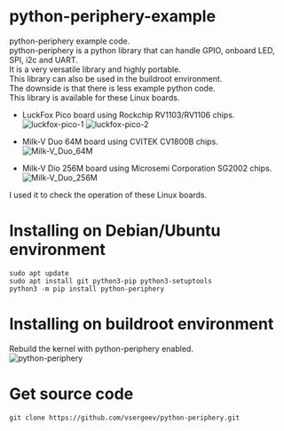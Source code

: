 # python-periphery-example
python-periphery example code.   
python-periphery is a python library that can handle GPIO, onboard LED, SPI, i2c and UART.   
It is a very versatile library and highly portable.   
This library can also be used in the buildroot environment.   
The downside is that there is less example python code.   
This library is available for these Linux boards.   

- LuckFox Pico board using Rockchip RV1103/RV1106 chips.   
![luckfox-pico-1](https://github.com/nopnop2002/python-periphery-example/assets/6020549/c0ba3c08-8cd4-4488-ae6e-5d16fbf36b3d)
![luckfox-pico-2](https://github.com/nopnop2002/python-periphery-example/assets/6020549/536b585a-6695-4139-a97d-2c5aded58630)

- Milk-V Duo 64M board using CVITEK CV1800B chips.   
![Milk-V_Duo_64M](https://github.com/nopnop2002/python-periphery-example/assets/6020549/2e12bce9-e84e-4ad9-848a-9c64cc8eecf0)

- Milk-V Dio 256M board using Microsemi Corporation SG2002 chips.   
![Milk-V_Duo_256M](https://github.com/nopnop2002/python-periphery-example/assets/6020549/94e16c73-b2b5-4036-8965-d406aded7092)

I used it to check the operation of these Linux boards.

# Installing on Debian/Ubuntu environment   

```Shell
sudo apt update
sudo apt install git python3-pip python3-setuptools
python3 -m pip install python-periphery
```

# Installing on buildroot environment   
Rebuild the kernel with python-periphery enabled.   
![python-periphery](https://github.com/nopnop2002/python-periphery-example/assets/6020549/7f26f096-6d5e-4618-a108-e5b174f9fc52)


# Get source code
```
git clone https://github.com/vsergeev/python-periphery.git
```

